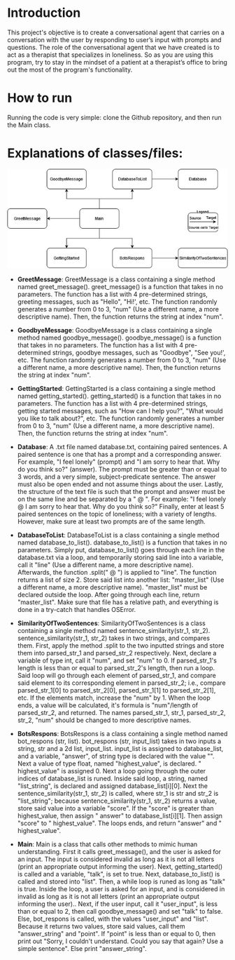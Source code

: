 # Introduction
This project's objective is to create a conversational agent that carries on a conversation with the user by responding to user’s input with prompts and questions. The role of the conversational agent that we have created is to act as a therapist that specializes in loneliness. So as you are using this program, try to stay in the mindset of a patient at a therapist’s office to bring out the most of the program's functionality.

# How to run
Running the code is very simple: clone the Github repository, and then run the Main class.

# Explanations of classes/files:
![](documentation/program_flowchart.jpg)
- **GreetMessage**:
            GreetMessage is a class containing a single method named greet_message(). greet_message() is a function that takes in no parameters. The function has a list with 4 pre-determined strings, greeting messages, such as "Hello", "Hi!', etc. The function randomly generates a number from 0 to 3, "num" (Use a different name, a more descriptive name). Then, the function returns the string at index "num".
            
- **GoodbyeMessage**:
            GoodbyeMessage is a class containing a single method named goodbye_message(). goodbye_message() is a function that takes in no parameters. The function has a list with 4 pre-determined strings, goodbye messages, such as "Goodbye", "See you!', etc. The function randomly generates a number from 0 to 3, "num" (Use a different name, a more descriptive name). Then, the function returns the string at index "num".
            
- **GettingStarted**:
            GettingStarted is a class containing a single method named getting_started(). getting_started() is a function that takes in no parameters. The function has a list with 4 pre-determined strings, getting started messages, such as "How can I help you?", "What would you like to talk about?", etc. The function randomly generates a number from 0 to 3, "num" (Use a different name, a more descriptive name). Then, the function returns the string at index "num".
            
- **Database**:
            A .txt file named database.txt, containing paired sentences. A paired sentence is one that has a prompt and a corresponding answer. For example, "I feel lonely" (prompt) and "I am sorry to hear that. Why do you think so?" (answer). The prompt must be greater than or equal to 3 words, and a very simple, subject-predicate sentence. The answer must also be open ended and not assume things about the user. Lastly, the structure of the text file is such that the prompt and answer must be on the same line and be separated by a " @ ". For example:   "I feel lonely @ I am sorry to hear that. Why do you think so?" Finally, enter at least 5 paired sentences on the topic of loneliness; with a variety of lengths. However, make sure at least two prompts are of the same length.
            
- **DatabaseToList**:
            DatabaseToList is a class containing a single method named database_to_list(). database_to_list() is a function that takes in no parameters. Simply put, database_to_list() goes through each line in the database.txt via a loop, and temporarily storing said line into a variable, call it "line" (Use a different name, a more descriptive name).  Afterwards, the function .split(" @ ") is applied to "line". The function returns a list of size 2. Store said list into another list: "master_list" (Use a different name, a more descriptive name). "master_list" must be declared outside the loop. After going through each line, return "master_list". Make sure that file has a relative path, and everything is done in a try-catch that handles OSError.
            
- **SimilarityOfTwoSentences**:
            SimilarityOfTwoSentences is a class containing a single method named sentence_similarity(str_1, str_2). sentence_similarity(str_1, str_2) takes in two strings, and compares them. First, apply the method .split to the two inputted strings and store them into parsed_str_1 and parsed_str_2 respectively. Next, declare a variable of type int, call it "num", and set "num" to 0. If parsed_str_1's length is less than or equal to parsed_str_2's length, then run a loop. Said loop will go through each element of parsed_str_1, and compare said element to its corresponding element in parsed_str_2; i.e., compare parsed_str_1[0] to parsed_str_2[0], parsed_str_1[1] to parsed_str_2[1], etc. If the elements match, increase the "num" by 1. When the loop ends, a value will be calculated, it's formula is "num"/length of parsed_str_2, and returned. The names parsed_str_1, str_1, parsed_str_2, str_2, "num" should be changed to more descriptive names.
            
- **BotsRespons**:
            BotsRespons is a class containing a single method named bot_respons (str, list). bot_respons (str, input_list) takes in two inputs a string, str and a 2d list, input_list. input_list is assigned to database_list, and a variable, "answer", of string type is declared with the value "". Next a value of type float, named "highest_value", is declared. " highest_value" is assigned 0. Next a loop going through the outer indices of database_list is runed. Inside said loop, a string, named "list_string", is declared and assigned database_list[i][0]. Next the sentence_similarity(str_1, str_2) is called, where str_1 is str and str_2 is "list_string"; because sentence_similarity(str_1, str_2) returns a value, store said value into a variable "score". If the "score" is greater than highest_value, then assign " answer" to database_list[i][1]. Then assign "score" to " highest_value". The loops ends, and return "answer" and " highest_value".
            
- **Main**:
            Main is a class that calls other methods to mimic human understanding. First it calls greet_message(), and the user is asked for an input. The input is considered invalid as long as it is not all letters (print an appropriate output informing the user). Next, getting_started() is called and a variable, "talk", is set to true. Next, database_to_list() is called and stored into "list". Then, a while loop is runed as long as "talk" is true. Inside the loop, a user is asked for an input, and is considered in invalid as long as it is not all letters (print an appropriate output informing the user).. Next, if the user input, call it "user_input", is less than or equal to 2, then call goodbye_message() and set "talk" to false. Else, bot_respons is called, with the values "user_input" and "list". Because it returns two values, store said values, call them "answer_string" and "point". If "point" is less than or equal to 0, then print out "Sorry, I couldn't understand. Could you say that again? Use a simple sentence". Else print "answer_string".
